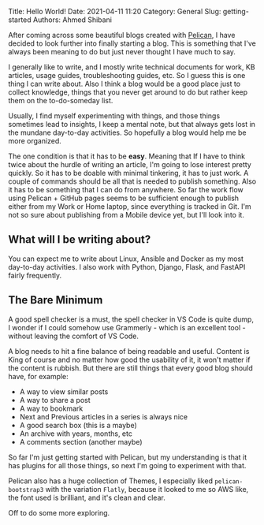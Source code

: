 Title: Hello World!
Date: 2021-04-11 11:20
Category: General
Slug: getting-started
Authors: Ahmed Shibani

After coming across some beautiful blogs created with [Pelican](https://blog.getpelican.com/), I have decided to look further into finally starting a blog. This is something that I've always been meaning to do but just never thought I have much to say.

I generally like to write, and I mostly write technical documents for work, KB articles, usage guides, troubleshooting guides, etc. So I guess this is one thing I can write about. Also I think a blog would be a good place just to collect knowledge, things that you never get around to do but rather keep them on the to-do-someday list.

Usually, I find myself experimenting with things, and those things sometimes lead to insights, I keep a mental note, but that always gets lost in the mundane day-to-day activities. So hopefully a blog would help me be more organized.

The one condition is that it has to be **easy**. Meaning that If I have to think twice about the hurdle of writing an article, I'm going to lose interest pretty quickly. So it has to be doable with minimal tinkering, it has to just work. A couple of commands should be all that is needed to publish something. Also it has to be something that I can do from anywhere. So far the work flow using Pelican + GitHub pages seems to be sufficient enough to publish either from my Work or Home laptop, since everything is tracked in Git. I'm not so sure about publishing from a Mobile device yet, but I'll look into it.

## What will I be writing about?

You can expect me to write about Linux, Ansible and Docker as my most day-to-day activities. I also work with Python, Django, Flask, and FastAPI fairly frequently.

## The Bare Minimum

A good spell checker is a must, the spell checker in VS Code is quite dump, I wonder if I could somehow use Grammerly - which is an excellent tool - without leaving the comfort of VS Code.

A blog needs to hit a fine balance of being readable and useful. Content is King of course and no matter how good the usability of it, it won't matter if the content is rubbish. But there are still things that every good blog should have, for example:

- A way to view similar posts
- A way to share a post
- A way to bookmark
- Next and Previous articles in a series is always nice
- A good search box (this is a maybe)
- An archive with years, months, etc
- A comments section (another maybe)

So far I'm just getting started with Pelican, but my understanding is that it has plugins for all those things, so next I'm going to experiment with that.

Pelican also has a huge collection of Themes, I especially liked `pelican-bootstrap3` with the variation `Flatly`, because it looked to me so AWS like, the font used is brilliant, and it's clean and clear.

Off to do some more exploring.

